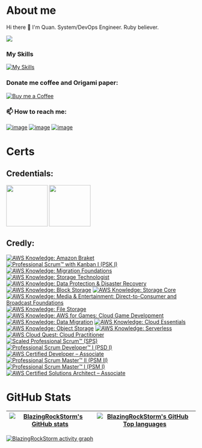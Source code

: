 # About me
Hi there 👋 I'm Quan.
System/DevOps Engineer. Ruby believer.

![](https://komarev.com/ghpvc/?username=BlazingRockStorm)

### My Skills

[![My Skills](https://skillicons.dev/icons?i=ruby,python,js,ts,docker,aws,react,flutter,vscode)](https://skillicons.dev)

### Donate me coffee and Origami paper:

[![Buy me a Coffee](https://img.shields.io/badge/Buy_Me_A_Coffee-FFDD00?style=for-the-badge&logo=buy-me-a-coffee&logoColor=black)](https://www.buymeacoffee.com/gryqhon)

### 📫 How to reach me:

[![image](https://img.shields.io/badge/LinkedIn-0077B5?style=for-the-badge&logo=linkedin&logoColor=white)](https://www.linkedin.com/in/hoang-quan-8418a7155/)
[![image](https://img.shields.io/badge/Instagram-E4405F?style=for-the-badge&logo=instagram&logoColor=white)](https://www.instagram.com/gryqhon_origami/)
[![image](https://img.shields.io/badge/Gmail-D14836?style=for-the-badge&logo=gmail&logoColor=white)](mailto:quanhoangd129@gmail.com)

# Certs
## Credentials:

[<img src="https://badges.images.credential.net/1495071229333.png" width="110">](https://www.credential.net/d6b90bcc-0a14-4039-94ba-5443ea9dd343 "Ruby Certified Ruby Examination Silver")
[<img src="https://templates.images.credential.net/16599277022875216138354534652590.png" width="110">](https://www.credential.net/3c8a0b29-cc9d-4249-a148-ddf1800e53d9 "Ruby Certified Ruby Examination Gold Ver 3")

## Credly:
<!--START_SECTION:badges-->
[![AWS Knowledge: Amazon Braket](https://images.credly.com/size/110x110/images/cb9ef1ba-f010-4a39-881b-65dce3e5df68/image.png)](http://www.credly.com/badges/dce0a47b-a903-40fe-86a0-92031abda51a "AWS Knowledge: Amazon Braket")
[![Professional Scrum™ with Kanban I (PSK I)](https://images.credly.com/size/110x110/images/78c2bf96-9468-40ac-aee7-3eac9d79a6d5/image.png)](http://www.credly.com/badges/15fdbca9-e0e7-4380-9204-b66a4904dc94 "Professional Scrum™ with Kanban I (PSK I)")
[![AWS Knowledge: Migration Foundations](https://images.credly.com/size/110x110/images/4163dc96-eec3-49c2-87b3-6a98172e160c/image.png)](http://www.credly.com/badges/a59c253a-9b00-4ce9-a571-b0dfb0d3ebf7 "AWS Knowledge: Migration Foundations")
[![AWS Knowledge: Storage Technologist](https://images.credly.com/size/110x110/images/526ad7ad-52f2-4922-9fa8-879fea71e286/image.png)](http://www.credly.com/badges/9c862bb9-2f04-498b-9976-e59be04c3e11 "AWS Knowledge: Storage Technologist")
[![AWS Knowledge: Data Protection & Disaster Recovery](https://images.credly.com/size/110x110/images/b8766b97-8362-4948-a08c-d4fbd2cda57c/image.png)](http://www.credly.com/badges/c239f1d0-6ed1-4421-944d-4ca5d606f0bc "AWS Knowledge: Data Protection & Disaster Recovery")
[![AWS Knowledge: Block Storage](https://images.credly.com/size/110x110/images/bd6f25a2-b7ac-4b4c-ae4c-887864ba105e/image.png)](http://www.credly.com/badges/c6109fe3-44a9-4ac8-b1c4-88109d0157f5 "AWS Knowledge: Block Storage")
[![AWS Knowledge: Storage Core](https://images.credly.com/size/110x110/images/4c6a3c3a-e1dd-46f7-bcaf-cc69b817042e/image.png)](http://www.credly.com/badges/10b9400a-432e-4490-b202-46466b4d939f "AWS Knowledge: Storage Core")
[![AWS Knowledge: Media & Entertainment: Direct-to-Consumer and Broadcast Foundations](https://images.credly.com/size/110x110/images/0c6f66be-4cd6-4d98-b132-a9a87dc6ecbe/image.png)](http://www.credly.com/badges/cb965cf0-60a4-4ac2-bf82-ceb30b8d7543 "AWS Knowledge: Media & Entertainment: Direct-to-Consumer and Broadcast Foundations")
[![AWS Knowledge: File Storage](https://images.credly.com/size/110x110/images/a894153e-1762-4870-83b9-150ff294d7fb/image.png)](http://www.credly.com/badges/fdd2d7b4-4cdd-4d6d-a7dd-b1f011ef8459 "AWS Knowledge: File Storage")
[![AWS Knowledge: AWS for Games: Cloud Game Development](https://images.credly.com/size/110x110/images/1e1e332c-cbe5-4358-9491-748cc5c5d15f/image.png)](http://www.credly.com/badges/e036002a-19a2-4937-9c4c-effac8f871fe "AWS Knowledge: AWS for Games: Cloud Game Development")
[![AWS Knowledge: Data Migration](https://images.credly.com/size/110x110/images/d7c2b294-d08e-4795-a342-88fc34df7e01/image.png)](http://www.credly.com/badges/081d33ae-3723-4a0e-9faa-575896433c33 "AWS Knowledge: Data Migration")
[![AWS Knowledge: Cloud Essentials](https://images.credly.com/size/110x110/images/ec621e2a-c8f0-4459-806c-ae11829d372a/image.png)](http://www.credly.com/badges/84e990a4-0823-4ee8-97a0-5f34c4fe0db8 "AWS Knowledge: Cloud Essentials")
[![AWS Knowledge: Object Storage](https://images.credly.com/size/110x110/images/100511fc-a919-4c0c-b313-7f49b6d09ef6/image.png)](http://www.credly.com/badges/69dafa63-6d50-4a75-b865-7e87558c07af "AWS Knowledge: Object Storage")
[![AWS Knowledge: Serverless](https://images.credly.com/size/110x110/images/e07c6cc4-b737-4d7e-8ce8-66b6b7a60367/image.png)](http://www.credly.com/badges/6eacd806-a1d8-4b30-8218-4e231fbfdaa4 "AWS Knowledge: Serverless")
[![AWS Cloud Quest: Cloud Practitioner](https://images.credly.com/size/110x110/images/2784d0d8-327c-406f-971e-9f0e15097003/image.png)](http://www.credly.com/badges/ca27f266-ce6f-4292-8195-0e2ebfbb16d6 "AWS Cloud Quest: Cloud Practitioner")
[![Scaled Professional Scrum™ (SPS)](https://images.credly.com/size/110x110/images/ab5a94a3-3d62-4d02-a3c8-7a72524f4d12/image.png)](http://www.credly.com/badges/677aab13-e8b3-46e7-b93f-d1ac003f26c9 "Scaled Professional Scrum™ (SPS)")
[![Professional Scrum Developer™ I (PSD I)](https://images.credly.com/size/110x110/images/d2298e82-b671-434a-876b-21a0ebc3af0e/image.png)](http://www.credly.com/badges/64c9b6c3-ce14-407c-ba93-174d6eb15d14 "Professional Scrum Developer™ I (PSD I)")
[![AWS Certified Developer – Associate](https://images.credly.com/size/110x110/images/b9feab85-1a43-4f6c-99a5-631b88d5461b/image.png)](http://www.credly.com/badges/35bcfa40-10ae-420f-8e7c-3dd35c1c16aa "AWS Certified Developer – Associate")
[![Professional Scrum Master™ II (PSM II)](https://images.credly.com/size/110x110/images/d90cc9bc-3e9a-49b2-ac09-7930db400e32/image.png)](http://www.credly.com/badges/142143ea-9211-420d-b94a-27632578dc0f "Professional Scrum Master™ II (PSM II)")
[![Professional Scrum Master™ I (PSM I)](https://images.credly.com/size/110x110/images/a2790314-008a-4c3d-9553-f5e84eb359ba/image.png)](http://www.credly.com/badges/02b796b7-b597-4cd7-b0d5-c547de1e23d4 "Professional Scrum Master™ I (PSM I)")
[![AWS Certified Solutions Architect – Associate](https://images.credly.com/size/110x110/images/0e284c3f-5164-4b21-8660-0d84737941bc/image.png)](http://www.credly.com/badges/17efe8cf-9ea6-459f-ade9-dc22fff82000 "AWS Certified Solutions Architect – Associate")
<!--END_SECTION:badges-->

# GitHub Stats

| [![BlazingRockStorm's GitHub stats](https://github-readme-stats.vercel.app/api?username=BlazingRockStorm&show_icons=true&theme=tokyonight)](https://github.com/BlazingRockStorm/github-readme-stats) | [![BlazingRockStorm's GitHub Top languages](http://github-profile-summary-cards.vercel.app/api/cards/most-commit-language?username=BlazingRockStorm&theme=tokyonight)](https://github.com/BlazingRockStorm/github-readme-most-commit-language) |
| ------------- | ------------- |

[![BlazingRockStorm activity graph](https://github-readme-activity-graph.vercel.app/graph?username=BlazingRockStorm&theme=react-dark)](https://github.com/ashutosh00710/github-readme-activity-graph)

<!--
**BlazingRockStorm/BlazingRockStorm** is a ✨ _special_ ✨ repository because its `README.md` (this file) appears on your GitHub profile.

Here are some ideas to get you started:

- 🔭 I’m currently working on ...
- 🌱 I’m currently learning ...
- 👯 I’m looking to collaborate on ...
- 🤔 I’m looking for help with ...
- 💬 Ask me about ...
- 😄 Pronouns: ...
- ⚡ Fun fact: ...
-->
